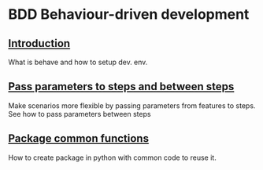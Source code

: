 # BDD Behaviour-driven development

## [Introduction](intro.md) 
What is behave and how to setup dev. env.

## [Pass parameters to steps and between steps](pass_params.md)
Make scenarios more flexible by passing parameters from features to steps.
See how to pass parameters between steps 

## [Package common functions](packaging.md)
How to create package in python with common code to reuse it. 